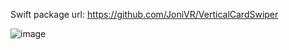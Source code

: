 Swift package url: https://github.com/JoniVR/VerticalCardSwiper

![image](https://github.com/JoniVR/VerticalCardSwiper/blob/master/example.gif)

